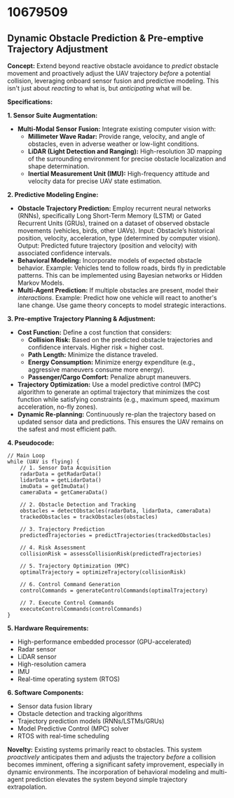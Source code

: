 # 10679509

## Dynamic Obstacle Prediction & Pre-emptive Trajectory Adjustment

**Concept:** Extend beyond reactive obstacle avoidance to *predict* obstacle movement and proactively adjust the UAV trajectory *before* a potential collision, leveraging onboard sensor fusion and predictive modeling. This isn't just about *reacting* to what is, but *anticipating* what will be.

**Specifications:**

**1. Sensor Suite Augmentation:**

*   **Multi-Modal Sensor Fusion:** Integrate existing computer vision with:
    *   **Millimeter Wave Radar:** Provide range, velocity, and angle of obstacles, even in adverse weather or low-light conditions.
    *   **LiDAR (Light Detection and Ranging):** High-resolution 3D mapping of the surrounding environment for precise obstacle localization and shape determination.
    *   **Inertial Measurement Unit (IMU):**  High-frequency attitude and velocity data for precise UAV state estimation.

**2. Predictive Modeling Engine:**

*   **Obstacle Trajectory Prediction:** Employ recurrent neural networks (RNNs), specifically Long Short-Term Memory (LSTM) or Gated Recurrent Units (GRUs), trained on a dataset of observed obstacle movements (vehicles, birds, other UAVs).  Input: Obstacle’s historical position, velocity, acceleration, type (determined by computer vision). Output: Predicted future trajectory (position and velocity) with associated confidence intervals.
*   **Behavioral Modeling:** Incorporate models of expected obstacle behavior. Example: Vehicles tend to follow roads, birds fly in predictable patterns. This can be implemented using Bayesian networks or Hidden Markov Models.
*   **Multi-Agent Prediction:**  If multiple obstacles are present, model their *interactions*.  Example: Predict how one vehicle will react to another's lane change. Use game theory concepts to model strategic interactions.

**3. Pre-emptive Trajectory Planning & Adjustment:**

*   **Cost Function:** Define a cost function that considers:
    *   **Collision Risk:**  Based on the predicted obstacle trajectories and confidence intervals.  Higher risk = higher cost.
    *   **Path Length:**  Minimize the distance traveled.
    *   **Energy Consumption:**  Minimize energy expenditure (e.g., aggressive maneuvers consume more energy).
    *   **Passenger/Cargo Comfort:** Penalize abrupt maneuvers.
*   **Trajectory Optimization:** Use a model predictive control (MPC) algorithm to generate an optimal trajectory that minimizes the cost function while satisfying constraints (e.g., maximum speed, maximum acceleration, no-fly zones).
*   **Dynamic Re-planning:**  Continuously re-plan the trajectory based on updated sensor data and predictions. This ensures the UAV remains on the safest and most efficient path.

**4. Pseudocode:**

```
// Main Loop
while (UAV is flying) {
    // 1. Sensor Data Acquisition
    radarData = getRadarData()
    lidarData = getLidarData()
    imuData = getImuData()
    cameraData = getCameraData()

    // 2. Obstacle Detection and Tracking
    obstacles = detectObstacles(radarData, lidarData, cameraData)
    trackedObstacles = trackObstacles(obstacles)

    // 3. Trajectory Prediction
    predictedTrajectories = predictTrajectories(trackedObstacles)

    // 4. Risk Assessment
    collisionRisk = assessCollisionRisk(predictedTrajectories)

    // 5. Trajectory Optimization (MPC)
    optimalTrajectory = optimizeTrajectory(collisionRisk)

    // 6. Control Command Generation
    controlCommands = generateControlCommands(optimalTrajectory)

    // 7. Execute Control Commands
    executeControlCommands(controlCommands)
}
```

**5. Hardware Requirements:**

*   High-performance embedded processor (GPU-accelerated)
*   Radar sensor
*   LiDAR sensor
*   High-resolution camera
*   IMU
*   Real-time operating system (RTOS)

**6.  Software Components:**

*   Sensor data fusion library
*   Obstacle detection and tracking algorithms
*   Trajectory prediction models (RNNs/LSTMs/GRUs)
*   Model Predictive Control (MPC) solver
*   RTOS with real-time scheduling

**Novelty:** Existing systems primarily react to obstacles. This system *proactively* anticipates them and adjusts the trajectory *before* a collision becomes imminent, offering a significant safety improvement, especially in dynamic environments.  The incorporation of behavioral modeling and multi-agent prediction elevates the system beyond simple trajectory extrapolation.
